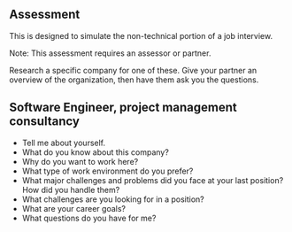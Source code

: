 ## Assessment

This is designed to simulate the non-technical portion of a job interview.

Note: This assessment requires an assessor or partner.

Research a specific company for one of these. Give your partner an overview of the organization, then have them ask you the questions.

## Software Engineer, project management consultancy

* Tell me about yourself.
* What do you know about this company?
* Why do you want to work here?
* What type of work environment do you prefer?
* What major challenges and problems did you face at your last position? How did you handle them?
* What challenges are you looking for in a position?
* What are your career goals?
* What questions do you have for me?
